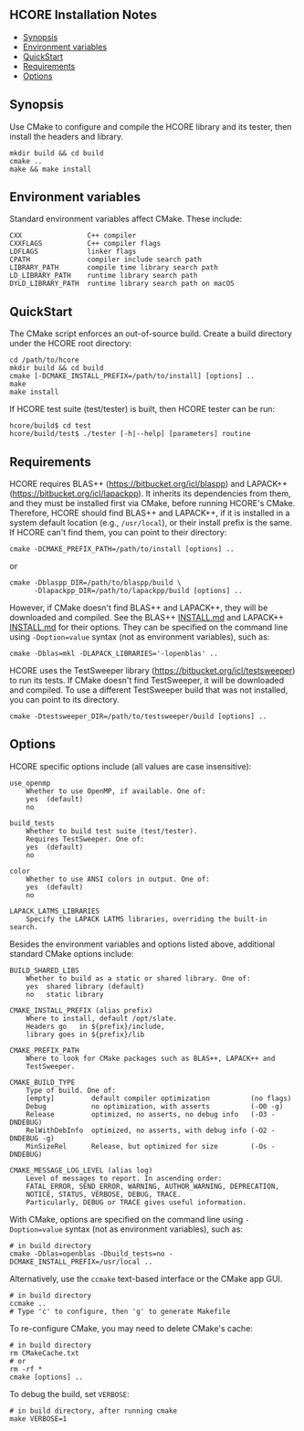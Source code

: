 HCORE Installation Notes
--------------------------------------------------------------------------------

- [Synopsis](#synopsis)
- [Environment variables](#environment-variables)
- [QuickStart](#quickstart)
- [Requirements](#requirements)
- [Options](#options)

Synopsis
--------------------------------------------------------------------------------

Use CMake to configure and compile the HCORE library and its tester, then
install the headers and library.

    mkdir build && cd build
    cmake ..
    make && make install

Environment variables
--------------------------------------------------------------------------------

Standard environment variables affect CMake. These include:

    CXX                C++ compiler
    CXXFLAGS           C++ compiler flags
    LDFLAGS            linker flags
    CPATH              compiler include search path
    LIBRARY_PATH       compile time library search path
    LD_LIBRARY_PATH    runtime library search path
    DYLD_LIBRARY_PATH  runtime library search path on macOS

QuickStart
--------------------------------------------------------------------------------

The CMake script enforces an out-of-source build. Create a build directory under
the HCORE root directory:

    cd /path/to/hcore
    mkdir build && cd build
    cmake [-DCMAKE_INSTALL_PREFIX=/path/to/install] [options] ..
    make
    make install

If HCORE test suite (test/tester) is built, then HCORE tester can be run:

    hcore/build$ cd test
    hcore/build/test$ ./tester [-h|--help] [parameters] routine

Requirements
--------------------------------------------------------------------------------

HCORE requires BLAS++ (https://bitbucket.org/icl/blaspp) and LAPACK++
(https://bitbucket.org/icl/lapackpp).
It inherits its dependencies from them, and they must be installed first via
CMake, before running HCORE's CMake. Therefore, HCORE should find BLAS++ and
LAPACK++, if it is installed in a system default location (e.g., `/usr/local`),
or their install prefix is the same. If HCORE can't find them, you can
point to their directory:

    cmake -DCMAKE_PREFIX_PATH=/path/to/install [options] ..

or

    cmake -Dblaspp_DIR=/path/to/blaspp/build \
          -Dlapackpp_DIR=/path/to/lapackpp/build [options] ..

However, if CMake doesn't find BLAS++ and LAPACK++, they will be downloaded and
compiled.
See the BLAS++ [INSTALL.md](https://bitbucket.org/icl/blaspp/src/master/INSTALL.md)
and LAPACK++ [INSTALL.md](https://bitbucket.org/icl/lapackpp/src/master/INSTALL.md)
for their options. They can be specified on the command line using `-Doption=value`
syntax (not as environment variables), such as:

    cmake -Dblas=mkl -DLAPACK_LIBRARIES='-lopenblas' ..

HCORE uses the TestSweeper library (https://bitbucket.org/icl/testsweeper) to
run its tests. If CMake doesn't find TestSweeper, it will be
downloaded and compiled. To use a different TestSweeper build that was
not installed, you can point to its directory.

    cmake -Dtestsweeper_DIR=/path/to/testsweeper/build [options] ..

Options
--------------------------------------------------------------------------------

HCORE specific options include (all values are case insensitive):

    use_openmp
        Whether to use OpenMP, if available. One of:
        yes  (default)
        no

    build_tests
        Whether to build test suite (test/tester).
        Requires TestSweeper. One of:
        yes  (default)
        no

    color
        Whether to use ANSI colors in output. One of:
        yes  (default)
        no

    LAPACK_LATMS_LIBRARIES
        Specify the LAPACK LATMS libraries, overriding the built-in search.

Besides the environment variables and options listed above, additional
standard CMake options include:

    BUILD_SHARED_LIBS
        Whether to build as a static or shared library. One of:
        yes  shared library (default)
        no   static library

    CMAKE_INSTALL_PREFIX (alias prefix)
        Where to install, default /opt/slate.
        Headers go   in ${prefix}/include,
        library goes in ${prefix}/lib

    CMAKE_PREFIX_PATH
        Where to look for CMake packages such as BLAS++, LAPACK++ and
        TestSweeper.

    CMAKE_BUILD_TYPE
        Type of build. One of:
        [empty]         default compiler optimization          (no flags)
        Debug           no optimization, with asserts          (-O0 -g)
        Release         optimized, no asserts, no debug info   (-O3 -DNDEBUG)
        RelWithDebInfo  optimized, no asserts, with debug info (-O2 -DNDEBUG -g)
        MinSizeRel      Release, but optimized for size        (-Os -DNDEBUG)

    CMAKE_MESSAGE_LOG_LEVEL (alias log)
        Level of messages to report. In ascending order:
        FATAL_ERROR, SEND_ERROR, WARNING, AUTHOR_WARNING, DEPRECATION,
        NOTICE, STATUS, VERBOSE, DEBUG, TRACE.
        Particularly, DEBUG or TRACE gives useful information.

With CMake, options are specified on the command line using
`-Doption=value` syntax (not as environment variables), such as:

    # in build directory
    cmake -Dblas=openblas -Dbuild_tests=no -DCMAKE_INSTALL_PREFIX=/usr/local ..

Alternatively, use the `ccmake` text-based interface or the CMake app GUI.

    # in build directory
    ccmake ..
    # Type 'c' to configure, then 'g' to generate Makefile

To re-configure CMake, you may need to delete CMake's cache:

    # in build directory
    rm CMakeCache.txt
    # or
    rm -rf *
    cmake [options] ..

To debug the build, set `VERBOSE`:

    # in build directory, after running cmake
    make VERBOSE=1
